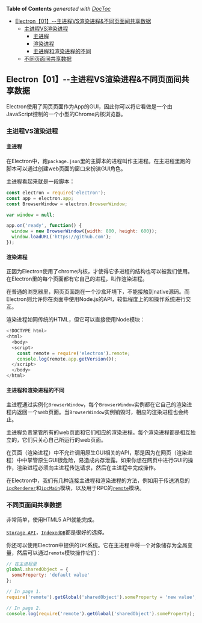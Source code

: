 <!-- START doctoc generated TOC please keep comment here to allow auto update -->
<!-- DON'T EDIT THIS SECTION, INSTEAD RE-RUN doctoc TO UPDATE -->
**Table of Contents**  *generated with [DocToc](https://github.com/thlorenz/doctoc)*

- [Electron【01】--主进程VS渲染进程&不同页面间共享数据](#electron01--%E4%B8%BB%E8%BF%9B%E7%A8%8Bvs%E6%B8%B2%E6%9F%93%E8%BF%9B%E7%A8%8B%E4%B8%8D%E5%90%8C%E9%A1%B5%E9%9D%A2%E9%97%B4%E5%85%B1%E4%BA%AB%E6%95%B0%E6%8D%AE)
  - [主进程VS渲染进程](#%E4%B8%BB%E8%BF%9B%E7%A8%8Bvs%E6%B8%B2%E6%9F%93%E8%BF%9B%E7%A8%8B)
    - [主进程](#%E4%B8%BB%E8%BF%9B%E7%A8%8B)
    - [渲染进程](#%E6%B8%B2%E6%9F%93%E8%BF%9B%E7%A8%8B)
    - [主进程和渲染进程的不同](#%E4%B8%BB%E8%BF%9B%E7%A8%8B%E5%92%8C%E6%B8%B2%E6%9F%93%E8%BF%9B%E7%A8%8B%E7%9A%84%E4%B8%8D%E5%90%8C)
  - [不同页面间共享数据](#%E4%B8%8D%E5%90%8C%E9%A1%B5%E9%9D%A2%E9%97%B4%E5%85%B1%E4%BA%AB%E6%95%B0%E6%8D%AE)

<!-- END doctoc generated TOC please keep comment here to allow auto update -->

## Electron【01】--主进程VS渲染进程&不同页面间共享数据

Electron使用了网页页面作为App的GUI，因此你可以将它看做是一个由JavaScript控制的一个小型的Chrome内核浏览器。

### 主进程VS渲染进程

#### 主进程

在Electron中，跑`package.json`里的主脚本的进程叫作主进程。在主进程里跑的脚本可以通过创建web页面的窗口来扮演GUI角色。

主进程看起来就是一段脚本：

```js
const electron = require('electron');
const app = electron.app;
const BrowserWindow = electron.BrowserWindow;

var window = null;

app.on('ready', function() {
  window = new BrowserWindow({width: 800, height: 600});
  window.loadURL('https://github.com');
});
```

#### 渲染进程

正因为Electron使用了chrome内核，才使得它多进程的结构也可以被我们使用。在Electron里的每个页面都有它自己的进程，叫作渲染进程。

在普通的浏览器里，网页页面跑在一个沙盒环境下，不能接触到native源码。而Electron则允许你在页面中使用Node.js的API，较低程度上的和操作系统进行交互。

渲染进程如同传统的HTML，但它可以直接使用Node模块：

```js
<!DOCTYPE html>
<html>
  <body>
  <script>
    const remote = require('electron').remote;
    console.log(remote.app.getVersion());
  </script>
  </body>
</html>
```

#### 主进程和渲染进程的不同

主进程通过实例化`BrowserWindow`，每个`BrowserWindow`实例都在它自己的渲染进程内返回一个web页面。当`BrowserWindow`实例销毁时，相应的渲染进程也会终止。

主进程负责掌管所有的web页面和它们相应的渲染进程。每个渲染进程都是相互独立的，它们只关心自己所运行的web页面。

在页面（渲染进程）中不允许调用原生GUI相关的API，那是因为在网页（渲染进程）中中掌管原生GUI很危险，易造成内存泄露。如果你想在网页中进行GUI的操作，渲染进程必须向主进程传达请求，然后在主进程中完成操作。

在Electron中，我们有几种连接主进程和渲染进程的方法，例如用于传送消息的[`ipcRenderer`](https://github.com/heyunjiang/electron/blob/master/docs/api/ipc-renderer.md)和[`ipcMain`](https://github.com/heyunjiang/electron/blob/master/docs/api/ipc-main.md)模块，以及用于RPC的[`remote`](https://github.com/heyunjiang/electron/blob/master/docs/api/remote.md)模块。

### 不同页面间共享数据

非常简单，使用HTML5 API就能完成。

[`Storage API`](https://developer.mozilla.org/en-US/docs/Web/API/Storage)，[`IndexedDB`](https://developer.mozilla.org/en-US/docs/Web/API/IndexedDB_API)都是很好的选择。

你还可以使用Electron中提供的`IPC`系统。它在主进程中将一个对象储存为全局变量，然后可以通过`remote`模块操作它们：

```js
// 在主进程里
global.sharedObject = {
  someProperty: 'default value'
};
```

```js
// In page 1.
require('remote').getGlobal('sharedObject').someProperty = 'new value';

// In page 2.
console.log(require('remote').getGlobal('sharedObject').someProperty);
```